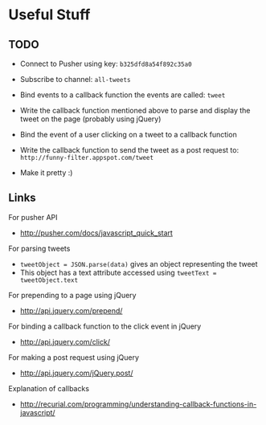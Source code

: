 Useful Stuff
============
TODO
----
* Connect to Pusher using key: `b325dfd8a54f892c35a0`
* Subscribe to channel: `all-tweets`
* Bind events to a callback function the events are called: `tweet`

* Write the callback function mentioned above to parse and display the tweet on the page (probably using jQuery)

* Bind the event of a user clicking on a tweet to a callback function
* Write the callback function to send the tweet as a post request to: `http://funny-filter.appspot.com/tweet`

* Make it pretty :)

Links
-----
For pusher API
* http://pusher.com/docs/javascript_quick_start

For parsing tweets
* `tweetObject = JSON.parse(data)` gives an object representing the tweet
* This object has a text attribute accessed using `tweetText = tweetObject.text`

For prepending to a page using jQuery
* http://api.jquery.com/prepend/

For binding a callback function to the click event in jQuery
* http://api.jquery.com/click/

For making a post request using jQuery
* http://api.jquery.com/jQuery.post/

Explanation of callbacks
* http://recurial.com/programming/understanding-callback-functions-in-javascript/
